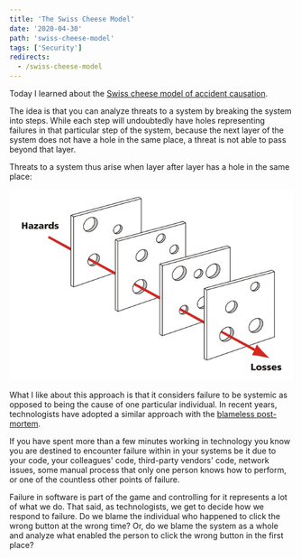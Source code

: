 ```yaml
---
title: 'The Swiss Cheese Model'
date: '2020-04-30'
path: 'swiss-cheese-model'
tags: ['Security']
redirects:
  - /swiss-cheese-model
---
```


Today I learned about the [Swiss cheese model of accident causation](https://en.wikipedia.org/wiki/Swiss_cheese_model).

The idea is that you can analyze threats to a system by breaking the system into steps. While each step will undoubtedly have holes representing failures in that particular step of the system, because the next layer of the system does not have a hole in the same place, a threat is not able to pass beyond that layer.

Threats to a system thus arise when layer after layer has a hole in the same place:

![Swiss cheese model of accident causation](./swiss_cheese_model_of_accident_causation.png)

What I like about this approach is that it considers failure to be systemic as opposed to being the cause of one particular individual. In recent years, technologists have adopted a similar approach with the [blameless post-mortem](https://codeascraft.com/2012/05/22/blameless-postmortems/).

If you have spent more than a few minutes working in technology you know you are destined to encounter failure within in your systems be it due to your code, your colleagues' code, third-party vendors' code, network issues, some manual process that only one person knows how to perform, or one of the countless other points of failure.

Failure in software is part of the game and controlling for it represents a lot of what we do. That said, as technologists, we get to decide how we respond to failure. Do we blame the individual who happened to click the wrong button at the wrong time? Or, do we blame the system as a whole and analyze what enabled the person to click the wrong button in the first place?
